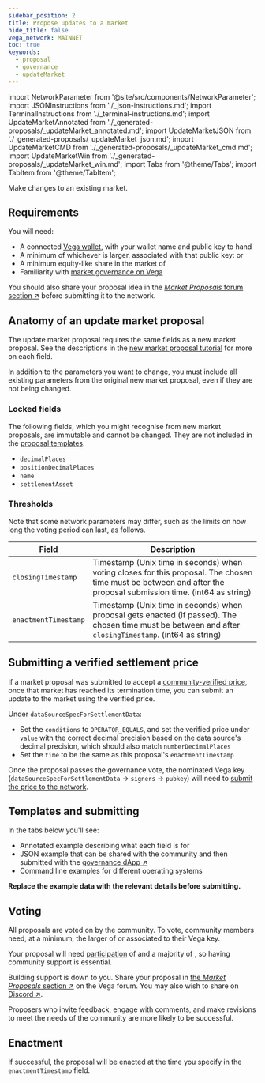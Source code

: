 ```yaml
---
sidebar_position: 2
title: Propose updates to a market
hide_title: false
vega_network: MAINNET
toc: true
keywords:
  - proposal
  - governance
  - updateMarket
---
```


import NetworkParameter from '@site/src/components/NetworkParameter';
import JSONInstructions from './_json-instructions.md';
import TerminalInstructions from './_terminal-instructions.md';
import UpdateMarketAnnotated from './_generated-proposals/_updateMarket_annotated.md';
import UpdateMarketJSON from './_generated-proposals/_updateMarket_json.md';
import UpdateMarketCMD from './_generated-proposals/_updateMarket_cmd.md';
import UpdateMarketWin from './_generated-proposals/_updateMarket_win.md';
import Tabs from '@theme/Tabs';
import TabItem from '@theme/TabItem';

Make changes to an existing market.

## Requirements

You will need:
* A connected [Vega wallet](../../tools/vega-wallet/index.md), with your wallet name and public key to hand
* A minimum of whichever is larger, associated with that public key: <NetworkParameter frontMatter={frontMatter} param="governance.proposal.updateMarket.minProposerBalance" hideName={true} formatter="governanceToken" suffix="tokens"/> or <NetworkParameter frontMatter={frontMatter} param="spam.protection.proposal.min.tokens" hideName={true} formatter="governanceToken"  formatter="governanceToken" suffix="tokens"/>
* A minimum equity-like share in the market of <NetworkParameter frontMatter={frontMatter} param="governance.proposal.updateMarket.minProposerEquityLikeShare" hideName={true} />
* Familiarity with [market governance on Vega](../../concepts/governance.md#market-governance)

You should also share your proposal idea in the [_Market Proposals_ forum section ↗](https://community.vega.xyz/c/governance/market-proposals/28) before submitting it to the network.

## Anatomy of an update market proposal

The update market proposal requires the same fields as a new market proposal. See the descriptions in the [new market proposal tutorial](new-market-proposal.md#anatomy-of-a-market-proposal) for more on each field.

In addition to the parameters you want to change, you must include all existing parameters from the original new market proposal, even if they are not being changed.

### Locked fields

The following fields, which you might recognise from new market proposals, are immutable and cannot be changed. They are not included in the [proposal templates](#templates-and-submitting).

- `decimalPlaces`
- `positionDecimalPlaces`
- `name`
- `settlementAsset`

### Thresholds

Note that some network parameters may differ, such as the limits on how long the voting period can last, as follows.

| Field                 | Description                                                                                                                                                                                                                                                                                                                                                                                        |
| --------------------- | -------------------------------------------------------------------------------------------------------------------------------------------------------------------------------------------------------------------------------------------------------------------------------------------------------------------------------------------------------------------------------------------------- |
| `closingTimestamp`    | Timestamp (Unix time in seconds) when voting closes for this proposal. The chosen time must be between <NetworkParameter frontMatter={frontMatter} param="governance.proposal.updateMarket.minClose" hideName={true} /> and <NetworkParameter frontMatter={frontMatter} param="governance.proposal.updateMarket.maxClose" hideName={true} /> after the proposal submission time. (int64 as string) |
| `enactmentTimestamp` | Timestamp (Unix time in seconds) when proposal gets enacted (if passed). The chosen time must be between <NetworkParameter frontMatter={frontMatter} param="governance.proposal.updateMarket.minEnact" hideName={true} /> and <NetworkParameter frontMatter={frontMatter} param="governance.proposal.updateMarket.maxEnact" hideName={true} /> after `closingTimestamp`. (int64 as string)         |

## Submitting a verified settlement price
If a market proposal was submitted to accept a [community-verified price](new-market-proposal.md#submitting-a-verified-settlement-price), once that market has reached its termination time, you can submit an update to the market using the verified price.

Under `dataSourceSpecForSettlementData`:
* Set the `conditions` to `OPERATOR_EQUALS`, and set the verified price under `value` with the correct decimal precision based on the data source's decimal precision, which should also match `numberDecimalPlaces`
* Set the `time` to be the same as this proposal's `enactmentTimestamp`

Once the proposal passes the governance vote, the nominated Vega key (`dataSourceSpecForSettlementData` -> `signers` -> `pubkey`) will need to [submit the price to the network](../using-data-sources.md#submitting-JSON-data).

## Templates and submitting
In the tabs below you'll see:

* Annotated example describing what each field is for
* JSON example that can be shared with the community and then submitted with the [governance dApp ↗](https://governance.vega.xyz/proposals/propose/raw)
* Command line examples for different operating systems

**Replace the example data with the relevant details before submitting.**

<Tabs groupId="updateMarket">
  <TabItem value="annotated" label="Annotated example">
    <UpdateMarketAnnotated />
  </TabItem>
  <TabItem value="json" label="Governance dApp (JSON)">
    <JSONInstructions />
    <UpdateMarketJSON />
  </TabItem>
  <TabItem value="cmd" label="Command line (Linux / OSX)">
    <TerminalInstructions />
    <UpdateMarketCMD />
  </TabItem>
  <TabItem value="win" label="Command line (Windows)">
    <TerminalInstructions />
    <UpdateMarketWin />
  </TabItem>
</Tabs>

## Voting
All proposals are voted on by the community. To vote, community members need, at a minimum, the larger of <NetworkParameter frontMatter={frontMatter} param="governance.proposal.updateMarket.minVoterBalance" formatter="governanceToken" suffix="tokens" hideName={true} /> or <NetworkParameter frontMatter={frontMatter} formatter="governanceToken" param="spam.protection.voting.min.tokens" suffix="tokens" hideName={true} /> associated to their Vega key.

Your proposal will need [participation](../../concepts/governance.md#how-the-outcome-is-calculated) of <NetworkParameter frontMatter={frontMatter} param="governance.proposal.updateMarket.requiredParticipation" formatter="percent" hideName={true} /> and a majority of <NetworkParameter frontMatter={frontMatter} param="governance.proposal.updateMarket.requiredMajority" formatter="percent" hideName={true} />, so having community support is essential.

Building support is down to you. Share your proposal in [the _Market Proposals_ section ↗](https://community.vega.xyz/c/governance/25) on the Vega forum. You may also wish to share on [Discord ↗](https://vega.xyz/discord).

Proposers who invite feedback, engage with comments, and make revisions to meet the needs of the community are more likely to be successful.

## Enactment
If successful, the proposal will be enacted at the time you specify in the `enactmentTimestamp` field.
